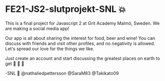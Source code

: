 # FE21-JS2-slutprojekt-SNL :boom:

This is a final project for Javascript 2 at Grit Academy Malmö, Sweden. We are making a social media app!

Our app is all about sharing the interest for food, beer and wine! You can discuss with friends and visit other profiles, and no negativity is allowed.
Let's spread our love for the things we like. 

Just create an account and start discussing the greatest places on earth to get :beer: :wine_glass: :fork_and_knife:


-SNL :cherry_blossom:
@nathaliedpettersson
@SaraM83
@Takikato09
